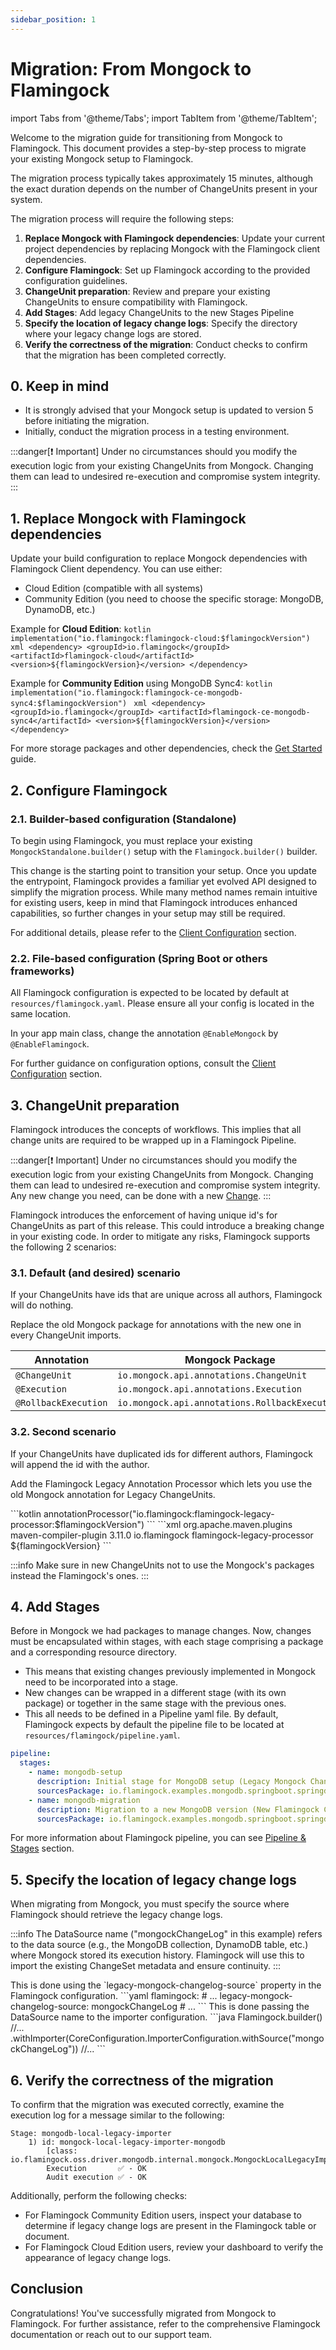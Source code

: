 ```yaml
---
sidebar_position: 1
---
```

# Migration: From Mongock to Flamingock

import Tabs from '@theme/Tabs';
import TabItem from '@theme/TabItem';

Welcome to the migration guide for transitioning from Mongock to Flamingock. This document provides a step-by-step process to migrate your existing Mongock setup to Flamingock.

The migration process typically takes approximately 15 minutes, although the exact duration depends on the number of ChangeUnits present in your system.

The migration process will require the following steps:

1. **Replace Mongock with Flamingock dependencies**: Update your current project dependencies by replacing Mongock with the Flamingock client dependencies.
2. **Configure Flamingock**: Set up Flamingock according to the provided configuration guidelines.
3. **ChangeUnit preparation**: Review and prepare your existing ChangeUnits to ensure compatibility with Flamingock.
4. **Add Stages**: Add legacy ChangeUnits to the new Stages Pipeline
5. **Specify the location of legacy change logs**: Specify the directory where your legacy change logs are stored.
6. **Verify the correctness of the migration**: Conduct checks to confirm that the migration has been completed correctly.

## 0. Keep in mind

- It is strongly advised that your Mongock setup is updated to version 5 before initiating the migration.
- Initially, conduct the migration process in a testing environment.

:::danger[❗ Important]
Under no circumstances should you modify the execution logic from your existing ChangeUnits from Mongock. Changing them can lead to undesired re-execution and compromise system integrity.
:::

## 1. Replace Mongock with Flamingock dependencies

Update your build configuration to replace Mongock dependencies with Flamingock Client dependency. You can use either:

- Cloud Edition (compatible with all systems)
- Community Edition (you need to choose the specific storage: MongoDB, DynamoDB, etc.)

Example for **Cloud Edition**:
<Tabs groupId="gradle_maven">
    <TabItem value="gradle" label="Gradle" default>
        ```kotlin
        implementation("io.flamingock:flamingock-cloud:$flamingockVersion")
        ```
    </TabItem>
    <TabItem value="maven" label="Maven">
        ```xml
        <dependency>
            <groupId>io.flamingock</groupId>
            <artifactId>flamingock-cloud</artifactId>
            <version>${flamingockVersion}</version>
        </dependency>
        ```
    </TabItem>
</Tabs>

Example for **Community Edition** using MongoDB Sync4:
<Tabs groupId="gradle_maven">
    <TabItem value="gradle" label="Gradle" default>
        ```kotlin
        implementation("io.flamingock:flamingock-ce-mongodb-sync4:$flamingockVersion")
        ```
    </TabItem>
    <TabItem value="maven" label="Maven">
        ```xml
        <dependency>
            <groupId>io.flamingock</groupId>
            <artifactId>flamingock-ce-mongodb-sync4</artifactId>
            <version>${flamingockVersion}</version>
        </dependency>
        ```
    </TabItem>
</Tabs>

For more storage packages and other dependencies, check the [Get Started](get-started#1-add-flamingock-client-dependency) guide.

## 2. Configure Flamingock

### 2.1. Builder-based configuration (Standalone)

To begin using Flamingock, you must replace your existing `MongockStandalone.builder()` setup with the `Flamingock.builder()` builder.

This change is the starting point to transition your setup.
Once you update the entrypoint, Flamingock provides a familiar yet evolved API designed to simplify the migration process. While many method names remain intuitive for existing users, keep in mind that Flamingock introduces enhanced capabilities, so further changes in your setup may still be required.

For additional details, please refer to the [Client Configuration](client-configuration/Overview) section.

### 2.2. File-based configuration (Spring Boot or others frameworks)

All Flamingock configuration is expected to be located by default at `resources/flamingock.yaml`. Please ensure all your config is located in the same location.

In your app main class, change the annotation `@EnableMongock` by `@EnableFlamingock`.

For further guidance on configuration options, consult the [Client Configuration](client-configuration/Overview) section.

## 3. ChangeUnit preparation

Flamingock introduces the concepts of workflows. This implies that all change units are required to be wrapped up in a Flamingock Pipeline.

:::danger[❗ Important]
Under no circumstances should you modify the execution logic from your existing ChangeUnits from Mongock. Changing them can lead to undesired re-execution and compromise system integrity. Any new change you need, can be done with a new [Change](get-started#3-define-a-change).
:::

Flamingock introduces the enforcement of having unique id's for ChangeUnits as part of this release. This could introduce a breaking change in your existing code. In order to mitigate any risks, Flamingock supports the following 2 scenarios:

### 3.1. Default (and desired) scenario

If your ChangeUnits have ids that are unique across all authors, Flamingock will do nothing.

Replace the old Mongock package for annotations with the new one in every ChangeUnit imports.

| Annotation           | Mongock Package                                | Flamingock Package                                     |
|----------------------|------------------------------------------------|--------------------------------------------------------|
| `@ChangeUnit`        | `io.mongock.api.annotations.ChangeUnit`        | `io.flamingock.core.api.annotations.ChangeUnit`        |
| `@Execution`         | `io.mongock.api.annotations.Execution`         | `io.flamingock.core.api.annotations.Execution`         |
| `@RollbackExecution` | `io.mongock.api.annotations.RollbackExecution` | `io.flamingock.core.api.annotations.RollbackExecution` |

### 3.2. Second scenario

If your ChangeUnits have duplicated ids for different authors, Flamingock will append the id with the author.

Add the Flamingock Legacy Annotation Processor which lets you use the old Mongock annotation for Legacy ChangeUnits.

<Tabs groupId="gradle_maven">
    <TabItem value="gradle" label="Gradle" default>
        ```kotlin
        annotationProcessor("io.flamingock:flamingock-legacy-processor:$flamingockVersion")
        ```
    </TabItem>
    <TabItem value="maven" label="Maven">
        ```xml
        <build>
        <plugins>
            <plugin>
            <groupId>org.apache.maven.plugins</groupId>
            <artifactId>maven-compiler-plugin</artifactId>
            <version>3.11.0</version>
            <configuration>
                <annotationProcessorPaths>
                <path>
                    <groupId>io.flamingock</groupId>
                    <artifactId>flamingock-legacy-processor</artifactId>
                    <version>${flamingockVersion}</version>
                </path>
                </annotationProcessorPaths>
            </configuration>
            </plugin>
        </plugins>
        </build>
        ```
    </TabItem>
</Tabs>

:::info
Make sure in new ChangeUnits not to use the Mongock's packages instead the Flamingock's ones.
:::

## 4. Add Stages

Before in Mongock we had packages to manage changes. Now, changes must be encapsulated within stages, with each stage comprising a package and a corresponding resource directory.

- This means that existing changes previously implemented in Mongock need to be incorporated into a stage.
- New changes can be wrapped in a different stage (with its own package) or together in the same stage with the previous ones.
- This all needs to be defined in a Pipeline yaml file. By default, Flamingock expects by default the pipeline file to be located at `resources/flamingock/pipeline.yaml`.

```yaml
pipeline:
  stages:
    - name: mongodb-setup
      description: Initial stage for MongoDB setup (Legacy Mongock ChangeUnits example)
      sourcesPackage: io.flamingock.examples.mongodb.springboot.springdata.mongodbSetup
    - name: mongodb-migration
      description: Migration to a new MongoDB version (New Flamingock ChangeUnits example)
      sourcesPackage: io.flamingock.examples.mongodb.springboot.springdata.mongodbMigration
```

For more information about Flamingock pipeline, you can see [Pipeline & Stages](client-configuration/pipeline-and-stages) section.

## 5. Specify the location of legacy change logs

When migrating from Mongock, you must specify the source where Flamingock should retrieve the legacy change logs.

:::info
The DataSource name ("mongockChangeLog" in this example) refers to the data source (e.g., the MongoDB collection, DynamoDB table, etc.) where Mongock stored its execution history. Flamingock will use this to import the existing ChangeSet metadata and ensure continuity.
:::

<Tabs groupId="config">
    <TabItem value="file" label="YAML" default>
        This is done using the `legacy-mongock-changelog-source` property in the Flamingock configuration.
        ```yaml
        flamingock:
            # ...
            legacy-mongock-changelog-source: mongockChangeLog
            # ...
        ```
    </TabItem>
    <TabItem value="builder" label="Builder">
        This is done passing the DataSource name to the importer configuration.
        ```java
        Flamingock.builder()
                //...
                .withImporter(CoreConfiguration.ImporterConfiguration.withSource("mongockChangeLog"))
                //...
        ```
    </TabItem>
</Tabs>

## 6. Verify the correctness of the migration

To confirm that the migration was executed correctly, examine the execution log for a message similar to the following:

```text
Stage: mongodb-local-legacy-importer
    1) id: mongock-local-legacy-importer-mongodb 
        [class: io.flamingock.oss.driver.mongodb.internal.mongock.MongockLocalLegacyImporterChangeUnit]
        Execution       ✅ - OK
        Audit execution ✅ - OK
```

Additionally, perform the following checks:

- For Flamingock Community Edition users, inspect your database to determine if legacy change logs are present in the Flamingock table or document.
- For Flamingock Cloud Edition users, review your dashboard to verify the appearance of legacy change logs.

## Conclusion

Congratulations! You've successfully migrated from Mongock to Flamingock. For further assistance, refer to the comprehensive Flamingock documentation or reach out to our support team.
